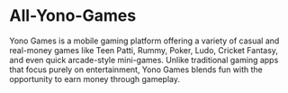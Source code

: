 # All-Yono-Games
Yono Games is a mobile gaming platform offering a variety of casual and real-money games like Teen Patti, Rummy, Poker, Ludo, Cricket Fantasy, and even quick arcade-style mini-games. Unlike traditional gaming apps that focus purely on entertainment, Yono Games blends fun with the opportunity to earn money through gameplay.
